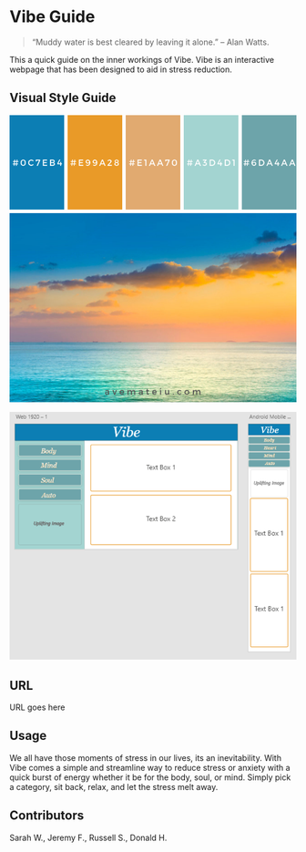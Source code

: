 # Vibe Guide

> “Muddy water is best cleared by leaving it alone.” – Alan Watts.

This a quick guide on the inner workings of Vibe. Vibe is an interactive webpage that has been designed to aid in stress reduction.

## Visual Style Guide

![colpal](images/color-palette-292.png)

![browserviews](images/image.png)

## URL

URL goes here

## Usage

We all have those moments of stress in our lives, its an inevitability. With Vibe comes a simple and streamline way to reduce stress or anxiety with a quick burst of energy whether it be for the body, soul, or mind. Simply pick a category, sit back, relax, and let the stress melt away.

## Contributors

Sarah W., Jeremy F., Russell S., Donald H.
